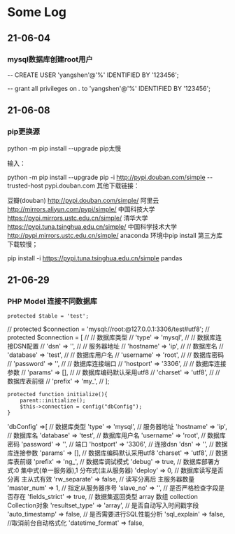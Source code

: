 # Some Log

## 21-06-04  
### mysql数据库创建root用户
-- CREATE USER 'yangshen'@'%' IDENTIFIED BY '123456';  

-- grant all privileges on *.* to 'yangshen'@'%' IDENTIFIED BY '123456';

## 21-06-08
###  pip更换源
python -m pip install --upgrade pip太慢

输入：

python -m pip install --upgrade pip  -i http://pypi.douban.com/simple --trusted-host pypi.douban.com
其他下载链接：

豆瓣(douban) http://pypi.douban.com/simple/
阿里云 http://mirrors.aliyun.com/pypi/simple/
中国科技大学 https://pypi.mirrors.ustc.edu.cn/simple/
清华大学 https://pypi.tuna.tsinghua.edu.cn/simple/
中国科学技术大学 http://pypi.mirrors.ustc.edu.cn/simple/
anaconda 环境中pip install 第三方库下载较慢；

pip install -i https://pypi.tuna.tsinghua.edu.cn/simple pandas

## 21-06-29
### PHP Model 连接不同数据库
    protected $table = 'test';
//    protected $connection = 'mysql://root:@127.0.0.1:3306/test#utf8';
//    protected $connection = [
//        // 数据库类型
//        'type'        => 'mysql',
//        // 数据库连接DSN配置
//        'dsn'         => '',
//        // 服务器地址
//        'hostname'    => 'ip',
//        // 数据库名
//        'database'    => 'test',
//        // 数据库用户名
//        'username'    => 'root',
//        // 数据库密码
//        'password'    => '',
//        // 数据库连接端口
//        'hostport'    => '3306',
//        // 数据库连接参数
//        'params'      => [],
//        // 数据库编码默认采用utf8
//        'charset'     => 'utf8',
//        // 数据库表前缀
//        'prefix'      => 'my_',
//    ];

    protected function initialize(){
        parent::initialize();
        $this->connection = config("dbConfig");
    }

'dbConfig' =>[
    // 数据库类型
    'type'           => 'mysql',
    // 服务器地址
    'hostname'    => 'ip',
    // 数据库名
    'database'    => 'test',
    // 数据库用户名
    'username'    => 'root',
    // 数据库密码
    'password'    => '',
    // 端口
    'hostport'       => '3306',
    // 连接dsn
    'dsn'            => '',
    // 数据库连接参数
    'params'         => [],
    // 数据库编码默认采用utf8
    'charset'        => 'utf8',
    // 数据库表前缀
    'prefix'         => 'ng_',
    // 数据库调试模式
    'debug'          => true,
    // 数据库部署方式:0 集中式(单一服务器),1 分布式(主从服务器)
    'deploy'         => 0,
    // 数据库读写是否分离 主从式有效
    'rw_separate'    => false,
    // 读写分离后 主服务器数量
    'master_num'     => 1,
    // 指定从服务器序号
    'slave_no'       => '',
    // 是否严格检查字段是否存在
    'fields_strict'  => true,
    // 数据集返回类型 array 数组 collection Collection对象
    'resultset_type' => 'array',
    // 是否自动写入时间戳字段
    'auto_timestamp' => false,
    // 是否需要进行SQL性能分析
    'sql_explain'    => false,
    //取消前台自动格式化
    'datetime_format' => false,
